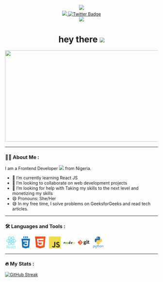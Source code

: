 <!--
### Hi there 👋
**chelcee-xx/chelcee-xx** is a ✨ _special_ ✨ repository because its `README.md` (this file) appears on your GitHub profile.
Here are some ideas to get you started:

- 🔭 I’m currently working on ...
- 🌱 I’m currently learning ...
- 👯 I’m looking to collaborate on ...
- 🤔 I’m looking for help with ...
- 💬 Ask me about ...
- 📫 How to reach me: ...
- 😄 Pronouns: ...
- ⚡ Fun fact: ...
-->

<div id=""header" align= "center">
  <img src= "https://media.giphy.com/media/L1R1tvI9svkIWwpVYr/giphy.gif" width="100"/>
 <div id = "badges">
    <a href= "">           
   <img src="https://img.shields.io/badge/Linkedin-blue?logo=linkedin&logoColor=white&style=for-the-badge"&logo=linkedin&logoColor="white"/> 
  </a>
   <a href= ""> 
   <img src="https://img.shields.io/badge/Twitter-blue?style=for-the-badge&logo=twitter&logoColor=white" alt="Twitter Badge"/> 
   </a>
</div> 
   <img src="https://komarev.com/ghpvc/?username=chelcee-xx&style=flat-square&color=blue"/>                                                                              <h1>
  hey there
  <img src="https://media.giphy.com/media/hvRJCLFzcasrR4ia7z/giphy.gif" width="30"/>
</h1>            
</div>
        
                                                                                    
<div align="center">
  <img src="https://media.giphy.com/media/hpXdHPfFI5wTABdDx9/giphy.gif" width="600" height="300"/>
</div>
                                                                                                
---

### :woman_technologist: About Me :
                                                                                                
I am a Frontend Developer <img src="https://media.giphy.com/media/WUlplcMpOCEmTGBtBW/giphy.gif" width="30"> from Nigeria.
                                                                                                            
- 🌱 I’m currently learning React JS
- 👯 I’m looking to collaborate on web development projects
- 🤔 I’m looking for help with Taking my skills to the next level and monetizing my skills
- 😄 Pronouns: She/Her
- 😅 In my free time, I solve problems on GeeksforGeeks and read tech articles. 
                                                                                                            
---

### :hammer_and_wrench: Languages and Tools : 
<div>
 <img src= "https://github.com/devicons/devicon/blob/master/icons/react/react-original-wordmark.svg" width=40 height="40"/>&nbsp; 
  <img src="https://github.com/devicons/devicon/blob/master/icons/css3/css3-plain-wordmark.svg"  title="CSS3" alt="CSS" width="40" height="40"/>&nbsp;
  <img src="https://github.com/devicons/devicon/blob/master/icons/html5/html5-original.svg" title="HTML5" alt="HTML" width="40" height="40"/>&nbsp;
  <img src="https://github.com/devicons/devicon/blob/master/icons/javascript/javascript-original.svg" title="JavaScript" alt="JavaScript" width="40" height="40"/>&nbsp; 
    <img src="https://github.com/devicons/devicon/blob/master/icons/nodejs/nodejs-original-wordmark.svg" title="NodeJS" alt="NodeJS" width="40" height="40"/>&nbsp;
    <img src="https://github.com/devicons/devicon/blob/master/icons/git/git-original-wordmark.svg" title="Git" **alt="Git" width="40" height="40"/>&nbsp;
    <img src= "https://github.com/devicons/devicon/blob/master/icons/python/python-original-wordmark.svg" title="python" width="40 height="40"/>                                                                                                                           
</div>
                                                                                                            
---

### :fire: My Stats :
                                                                                                            
[![GitHub Streak](http://github-readme-streak-stats.herokuapp.com?user=chelcee-xx&theme=dark&background=000000)](https://git.io/streak-stats)

<!-- [![Top Langs](https://github-readme-stats.vercel.app/api/top-langs/?username=your-github-username)](https://github.com/anuraghazra/github-readme-stats) -->                                                                                                           
                                                                                                            
                                                                                                            
                                                                                                            
                                                                                                            
                                                                                                                
